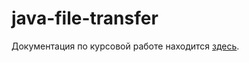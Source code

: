 # java-file-transfer

Документация по курсовой работе находится [здесь](https://drive.google.com/folderview?id=0BzPnEWzsWRWOSTVYZ2N1R1dBdEE&usp=sharing).
